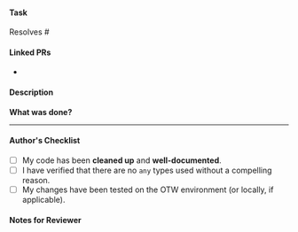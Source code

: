 #### Task
<!-- Use "Resolves #" or "Closes #" to automatically close the corresponding issue when this PR is merged. -->
Resolves #

#### Linked PRs
<!-- If this PR is related to or dependent on any other PRs, link them here. Remove section if none. -->
- <!-- e.g., #456 -->

#### Description

**What was done?**
<!-- Provide a clear and concise description of the changes in this PR.-->
---

#### Author's Checklist
<!-- Please verify the following points before requesting a review. -->
- [ ] My code has been **cleaned up** and **well-documented**.
- [ ] I have verified that there are no `any` types used without a compelling reason.
- [ ] My changes have been tested on the OTW environment (or locally, if applicable).

#### Notes for Reviewer
<!-- 
Add any specific instructions, context, or points of interest for the reviewer.
For example: "Please pay close attention to the new logic in `file.js`" or "This is a foundational change for the upcoming feature X."
Remove if you have no specific notes.
-->
